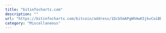 ```yaml
---
title: "bitinfocharts.com"
description: ""
url: "https://bitinfocharts.com/bitcoin/address/1Dcb5mAPgWhHwK5jkvCoiBbZ7zHua5hpnF"
category: "Miscellaneous"
---
```

